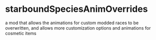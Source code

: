 # starboundSpeciesAnimOverrides
a mod that allows the animations for custom modded races to be overwritten, and allows more customization options and animations for cosmetic items
